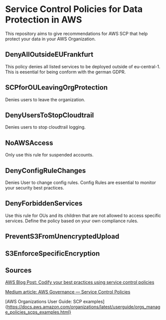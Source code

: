 # Service Control Policies for Data Protection in AWS
This repository aims to give recommendations for AWS SCP that help protect your data in your AWS Organization. 

## DenyAllOutsideEUFrankfurt
This policy denies all listed services to be deployed outside of eu-central-1. This is eesential for being conform with the german GDPR. 

## SCPforOULeavingOrgProtection
Denies users to leave the organization. 

## DenyUsersToStopCloudtrail
Denies users to stop cloudtrail logging. 

## NoAWSAccess
Only use this rule for suspended accounts.

## DenyConfigRuleChanges
Denies User to change config rules. Config Rules are essential to monitor your security best practices. 

## DenyForbiddenServices
Use this rule for OUs and its children that are not allowed to access specific services. Define the policy based on your own compliance rules. 

## PreventS3FromUnencryptedUpload


## S3EnforceSpecificEncryption

## Sources
[AWS Blog Post: Codify your best practices using service control policies](https://aws.amazon.com/de/blogs/mt/codify-your-best-practices-using-service-control-policies-part-2/)

[Medium article: AWS Governance — Service Control Policies](https://medium.com/@seshu/aws-governance-service-control-policies-6d23b144ec72)

[AWS Organizations User Guide: SCP examples]{https://docs.aws.amazon.com/organizations/latest/userguide/orgs_manage_policies_scps_examples.html}